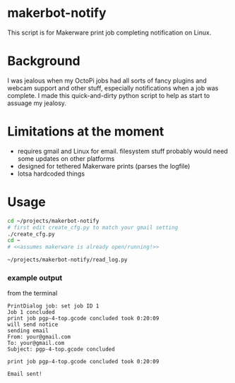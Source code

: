 # makerbot-notify

This script is for Makerware print job completing notification on  Linux.

# Background

I was jealous when my OctoPi jobs had all sorts of fancy plugins and webcam support and other stuff, especially notifications when a job was complete.
I made this quick-and-dirty python script to help as start to assuage my jealosy.

# Limitations at the moment

 - requires gmail and Linux for email. filesystem stuff probably would need some updates on other platforms
 - designed for tethered Makerware prints (parses the logfile)
 - lotsa hardcoded things
 
# Usage

```bash
cd ~/projects/makerbot-notify
# first edit create_cfg.py to match your gmail setting
./create_cfg.py
cd ~
# <<assumes makerware is already open/running!>>

~/projects/makerbot-notify/read_log.py
```

### example output

from the terminal

```
PrintDialog job: set job ID 1
Job 1 concluded
print job pgp-4-top.gcode concluded took 0:20:09
will send notice
sending email
From: your@gmail.com
To: your@gmail.com
Subject: pgp-4-top.gcode concluded

print job pgp-4-top.gcode concluded took 0:20:09

Email sent!
```

